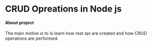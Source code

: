 # CRUD Opreations in Node js 

#### About project
<p>The main motive is to is learn how rest api are created and how CRUD operations are performed.  </p>
